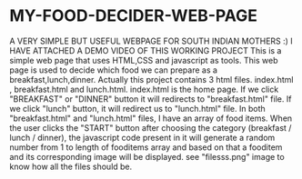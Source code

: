 # MY-FOOD-DECIDER-WEB-PAGE
A VERY SIMPLE BUT USEFUL WEBPAGE FOR SOUTH INDIAN MOTHERS :)
I HAVE ATTACHED A DEMO VIDEO OF THIS WORKING PROJECT 
This is a simple web page that uses HTML,CSS and javascript as tools. This web page is used to decide which food we can prepare as a breakfast,lunch,dinner.
Actually this project contains 3 html files. index.html , breakfast.html and lunch.html. index.html is the home page. If we click "BREAKFAST" or "DINNER" button
it will redirects to "breakfast.html" file. If we click "lunch" button, it will redirect us to "lunch.html" file. In both "breakfast.html" and "lunch.html" files, I have an array of food items. When the user clicks the "START" button after choosing the category (breakfast / lunch / dinner), the javascript code present in it will generate a random number from 1 to length of fooditems array and based on that a fooditem and its corresponding image will be displayed.
see "filesss.png" image to know how all the files should be.
